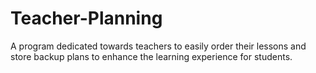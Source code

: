 # Teacher-Planning
A program dedicated towards teachers to easily order their lessons and store backup plans to enhance the learning experience for students.
